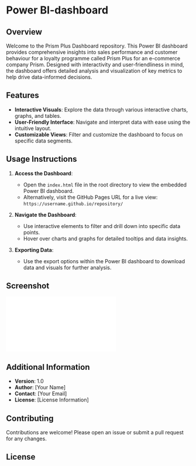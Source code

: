 # Power BI-dashboard

## Overview

Welcome to the Prism Plus Dashboard repository. This Power BI dashboard provides comprehensive insights into sales performance and customer behaviour for a loyalty programme called Prism Plus for an e-commerce company Prism. Designed with interactivity and user-friendliness in mind, the dashboard offers detailed analysis and visualization of key metrics to help drive data-informed decisions.

## Features

- **Interactive Visuals**: Explore the data through various interactive charts, graphs, and tables.
- **User-Friendly Interface**: Navigate and interpret data with ease using the intuitive layout.
- **Customizable Views**: Filter and customize the dashboard to focus on specific data segments.


## Usage Instructions

1. **Access the Dashboard**:
   - Open the `index.html` file in the root directory to view the embedded Power BI dashboard.
   - Alternatively, visit the GitHub Pages URL for a live view: `https://username.github.io/repository/`

2. **Navigate the Dashboard**:
   - Use interactive elements to filter and drill down into specific data points.
   - Hover over charts and graphs for detailed tooltips and data insights.

3. **Exporting Data**:
   - Use the export options within the Power BI dashboard to download data and visuals for further analysis.

## Screenshot

![Dashboard Screenshot](path/to/PrismPlusDashboard.pdf)

## Additional Information

- **Version**: 1.0
- **Author**: [Your Name]
- **Contact**: [Your Email]
- **License**: [License Information]

## Contributing

Contributions are welcome! Please open an issue or submit a pull request for any changes.

## License


